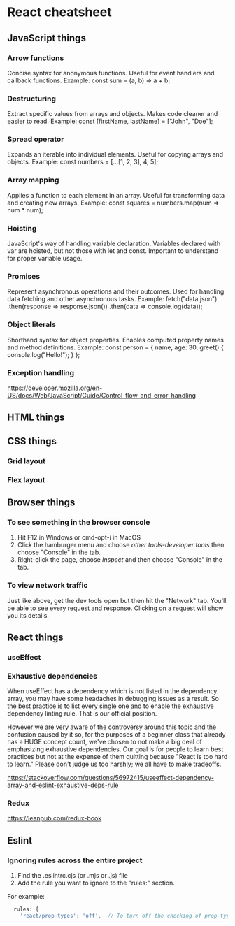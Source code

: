# React cheatsheet

## JavaScript things

### Arrow functions
Concise syntax for anonymous functions.
Useful for event handlers and callback functions.
Example: const sum = (a, b) => a + b;
### Destructuring
Extract specific values from arrays and objects.
Makes code cleaner and easier to read.
Example: const [firstName, lastName] = ["John", "Doe"];
### Spread operator
Expands an iterable into individual elements.
Useful for copying arrays and objects.
Example: const numbers = [...[1, 2, 3], 4, 5];
### Array mapping
Applies a function to each element in an array.
Useful for transforming data and creating new arrays.
Example: const squares = numbers.map(num => num * num);
### Hoisting
JavaScript's way of handling variable declaration.
Variables declared with var are hoisted, but not those with let and const.
Important to understand for proper variable usage.
### Promises
Represent asynchronous operations and their outcomes.
Used for handling data fetching and other asynchronous tasks.
Example: fetch("data.json") .then(response => response.json()) .then(data => console.log(data));

### Object literals
Shorthand syntax for object properties.
Enables computed property names and method definitions.
Example: const person = { name, age: 30, greet() { console.log("Hello!"); } };

### Exception handling
https://developer.mozilla.org/en-US/docs/Web/JavaScript/Guide/Control_flow_and_error_handling

## HTML things

## CSS things

### Grid layout

### Flex layout

## Browser things

### To see something in the browser console
1. Hit F12 in Windows or cmd-opt-i in MacOS
2. Click the hamburger menu and choose *other tools-developer tools* then choose "Console" in the tab.
3. Right-click the page, choose *Inspect* and then choose "Console" in the tab.

### To view network traffic
Just like above, get the dev tools open but then hit the "Network" tab. You'll be able to see every request and response. Clicking on a request will show you its details.

## React things

### useEffect

### Exhaustive dependencies
When useEffect has a dependency which is not listed in the dependency array, you may have some headaches in debugging issues as a result. So the best practice is to list every single one and to enable the exhaustive dependency linting rule. That is our official position.

However we are very aware of the controversy around this topic and the confusion caused by it so, for the purposes of a beginner class that already has a HUGE concept count, we've chosen to not make a big deal of emphasizing exhaustive dependencies. Our goal is for people to learn best practices but not at the expense of them quitting because "React is too hard to learn." Please don't judge us too harshly; we all have to make tradeoffs.  

https://stackoverflow.com/questions/56972415/useeffect-dependency-array-and-eslint-exhaustive-deps-rule

### Redux
https://leanpub.com/redux-book


## Eslint

### Ignoring rules across the entire project
1. Find the .eslintrc.cjs (or .mjs or .js) file
1. Add the rule you want to ignore to the "rules:" section.

For example:
```javascript
  rules: {
    'react/prop-types': 'off',  // To turn off the checking of prop-types
```

